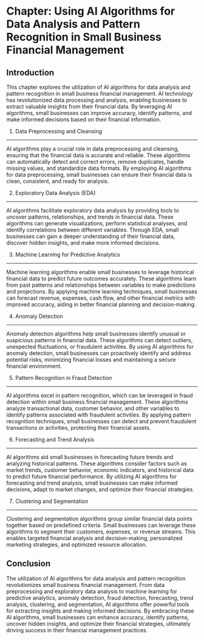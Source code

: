 Chapter: Using AI Algorithms for Data Analysis and Pattern Recognition in Small Business Financial Management
=============================================================================================================

Introduction
------------

This chapter explores the utilization of AI algorithms for data analysis and pattern recognition in small business financial management. AI technology has revolutionized data processing and analysis, enabling businesses to extract valuable insights from their financial data. By leveraging AI algorithms, small businesses can improve accuracy, identify patterns, and make informed decisions based on their financial information.

1. Data Preprocessing and Cleansing
-----------------------------------

AI algorithms play a crucial role in data preprocessing and cleansing, ensuring that the financial data is accurate and reliable. These algorithms can automatically detect and correct errors, remove duplicates, handle missing values, and standardize data formats. By employing AI algorithms for data preprocessing, small businesses can ensure their financial data is clean, consistent, and ready for analysis.

2. Exploratory Data Analysis (EDA)
----------------------------------

AI algorithms facilitate exploratory data analysis by providing tools to uncover patterns, relationships, and trends in financial data. These algorithms can generate visualizations, perform statistical analyses, and identify correlations between different variables. Through EDA, small businesses can gain a deeper understanding of their financial data, discover hidden insights, and make more informed decisions.

3. Machine Learning for Predictive Analytics
--------------------------------------------

Machine learning algorithms enable small businesses to leverage historical financial data to predict future outcomes accurately. These algorithms learn from past patterns and relationships between variables to make predictions and projections. By applying machine learning techniques, small businesses can forecast revenue, expenses, cash flow, and other financial metrics with improved accuracy, aiding in better financial planning and decision-making.

4. Anomaly Detection
--------------------

Anomaly detection algorithms help small businesses identify unusual or suspicious patterns in financial data. These algorithms can detect outliers, unexpected fluctuations, or fraudulent activities. By using AI algorithms for anomaly detection, small businesses can proactively identify and address potential risks, minimizing financial losses and maintaining a secure financial environment.

5. Pattern Recognition in Fraud Detection
-----------------------------------------

AI algorithms excel in pattern recognition, which can be leveraged in fraud detection within small business financial management. These algorithms analyze transactional data, customer behavior, and other variables to identify patterns associated with fraudulent activities. By applying pattern recognition techniques, small businesses can detect and prevent fraudulent transactions or activities, protecting their financial assets.

6. Forecasting and Trend Analysis
---------------------------------

AI algorithms aid small businesses in forecasting future trends and analyzing historical patterns. These algorithms consider factors such as market trends, customer behavior, economic indicators, and historical data to predict future financial performance. By utilizing AI algorithms for forecasting and trend analysis, small businesses can make informed decisions, adapt to market changes, and optimize their financial strategies.

7. Clustering and Segmentation
------------------------------

Clustering and segmentation algorithms group similar financial data points together based on predefined criteria. Small businesses can leverage these algorithms to segment their customers, expenses, or revenue streams. This enables targeted financial analysis and decision-making, personalized marketing strategies, and optimized resource allocation.

Conclusion
----------

The utilization of AI algorithms for data analysis and pattern recognition revolutionizes small business financial management. From data preprocessing and exploratory data analysis to machine learning for predictive analytics, anomaly detection, fraud detection, forecasting, trend analysis, clustering, and segmentation, AI algorithms offer powerful tools for extracting insights and making informed decisions. By embracing these AI algorithms, small businesses can enhance accuracy, identify patterns, uncover hidden insights, and optimize their financial strategies, ultimately driving success in their financial management practices.
